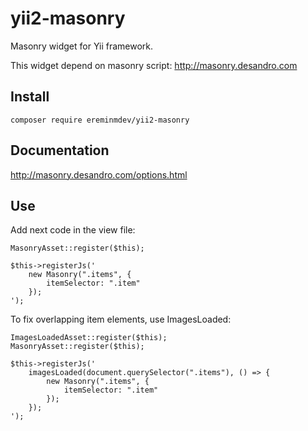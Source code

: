 # yii2-masonry

Masonry widget for Yii framework.

This widget depend on masonry script: http://masonry.desandro.com

## Install

``composer require ereminmdev/yii2-masonry``

## Documentation

http://masonry.desandro.com/options.html

## Use

Add next code in the view file:

```
MasonryAsset::register($this);

$this->registerJs('
    new Masonry(".items", {
        itemSelector: ".item"
    });
');
```

To fix overlapping item elements, use ImagesLoaded:

```
ImagesLoadedAsset::register($this);
MasonryAsset::register($this);

$this->registerJs('
    imagesLoaded(document.querySelector(".items"), () => {
        new Masonry(".items", {
            itemSelector: ".item"
        });
    });
');
```

